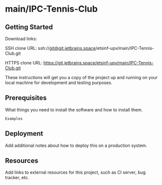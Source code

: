 # main/IPC-Tennis-Club



## Getting Started

Download links:

SSH clone URL: ssh://git@git.jetbrains.space/etsinf-upv/main/IPC-Tennis-Club.git

HTTPS clone URL: https://git.jetbrains.space/etsinf-upv/main/IPC-Tennis-Club.git



These instructions will get you a copy of the project up and running on your local machine for development and testing purposes.

## Prerequisites

What things you need to install the software and how to install them.

```
Examples
```

## Deployment

Add additional notes about how to deploy this on a production system.

## Resources

Add links to external resources for this project, such as CI server, bug tracker, etc.

